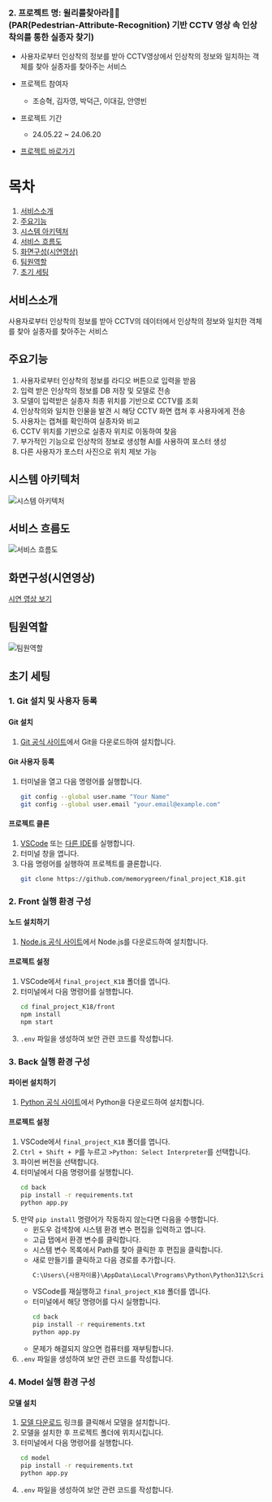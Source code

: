 
### 2. 프로젝트 명: 윌리를찾아라👕👖<br>(PAR(Pedestrian-Attribute-Recognition) 기반 CCTV 영상 속 인상착의를 통한 실종자 찾기)
- 사용자로부터 인상착의 정보를 받아 CCTV영상에서 인상착의 정보와 일치하는 객체를 찾아 실종자를 찾아주는 서비스


- 프로젝트 참여자
  - 조승혁, 김자영, 박덕근, 이대길, 안영빈

- 프로젝트 기간
  - 24.05.22 ~ 24.06.20

- [프로젝트 바로가기](https://github.com/J-sh1/final_k18)


# 목차
1. [서비스소개](#서비스소개)
2. [주요기능](#주요기능)
3. [시스템 아키텍처](#시스템-아키텍처)
4. [서비스 흐름도](#서비스-흐름도)
5. [화면구성(시연영상)](#화면구성시연영상)
6. [팀원역할](#팀원역할)
7. [초기 세팅](#초기-세팅)

## 서비스소개
사용자로부터 인상착의 정보를 받아 CCTV의 데이터에서 인상착의 정보와 일치한 객체를 찾아 실종자를 찾아주는 서비스

## 주요기능
1. 사용자로부터 인상착의 정보를 라디오 버튼으로 입력을 받음
2. 입력 받은 인상착의 정보를 DB 저장 및 모델로 전송
3. 모델이 입력받은 실종자 최종 위치를 기반으로 CCTV를 조회
4. 인상착의와 일치한 인물을 발견 시 해당 CCTV 화면 캡쳐 후 사용자에게 전송
5. 사용자는 캡쳐를 확인하여 실종자와 비교
6. CCTV 위치를 기반으로 실종자 위치로 이동하여 찾음
7. 부가적인 기능으로 인상착의 정보로 생성형 AI를 사용하여 포스터 생성
8. 다른 사용자가 포스터 사진으로 위치 제보 가능

## 시스템 아키텍처
![시스템 아키텍처](https://jsh-1.s3.ap-northeast-2.amazonaws.com/image.png)

## 서비스 흐름도
![서비스 흐름도](https://jsh-1.s3.ap-northeast-2.amazonaws.com/image-1.png)

## 화면구성(시연영상)
[시연 영상 보기](https://jsh-1.s3.ap-northeast-2.amazonaws.com/%EC%9C%8C%EB%A6%AC%EB%A5%BC%EC%B0%BE%EC%95%84%EB%9D%BC(%EA%B9%80%EC%9E%90%EC%98%81%ED%8C%80)+%EC%8B%9C%EC%97%B0+%EC%98%81%EC%83%81.mp4)

## 팀원역할
![팀원역할](https://jsh-1.s3.ap-northeast-2.amazonaws.com/image-2.png)

## 초기 세팅
### 1. Git 설치 및 사용자 등록
#### Git 설치
1. [Git 공식 사이트](https://git-scm.com/download/win/)에서 Git을 다운로드하여 설치합니다.

#### Git 사용자 등록
1. 터미널을 열고 다음 명령어를 실행합니다.
    ```sh
    git config --global user.name "Your Name"
    git config --global user.email "your.email@example.com"
    ```

#### 프로젝트 클론
1. [VSCode](https://code.visualstudio.com/download) 또는 [다른 IDE](https://www.cursor.com/)를 실행합니다.
2. 터미널 창을 엽니다.
3. 다음 명령어를 실행하여 프로젝트를 클론합니다.
    ```sh
    git clone https://github.com/memorygreen/final_project_K18.git
    ```

### 2. Front 실행 환경 구성
#### 노드 설치하기
1. [Node.js 공식 사이트](https://nodejs.org/en)에서 Node.js를 다운로드하여 설치합니다.

#### 프로젝트 설정
1. VSCode에서 `final_project_K18` 폴더를 엽니다.
2. 터미널에서 다음 명령어를 실행합니다.
    ```sh
    cd final_project_K18/front
    npm install
    npm start
    ```
3. `.env` 파일을 생성하여 보안 관련 코드를 작성합니다.

### 3. Back 실행 환경 구성
#### 파이썬 설치하기
1. [Python 공식 사이트](https://www.python.org/downloads/)에서 Python을 다운로드하여 설치합니다.

#### 프로젝트 설정
1. VSCode에서 `final_project_K18` 폴더를 엽니다.
2. `Ctrl + Shift + P`를 누르고 `>Python: Select Interpreter`를 선택합니다.
3. 파이썬 버전을 선택합니다.
4. 터미널에서 다음 명령어를 실행합니다.
    ```sh
    cd back
    pip install -r requirements.txt
    python app.py
    ```
5. 만약 `pip install` 명령어가 작동하지 않는다면 다음을 수행합니다.
    - 윈도우 검색창에 시스템 환경 변수 편집을 입력하고 엽니다.
    - 고급 탭에서 환경 변수를 클릭합니다.
    - 시스템 변수 목록에서 Path를 찾아 클릭한 후 편집을 클릭합니다.
    - 새로 만들기를 클릭하고 다음 경로를 추가합니다.
        ```sh
        C:\Users\{사용자이름}\AppData\Local\Programs\Python\Python312\Scripts
        ```
    - VSCode를 재실행하고 `final_project_K18` 폴더를 엽니다.
    - 터미널에서 해당 명령어를 다시 실행합니다.
        ```sh
        cd back
        pip install -r requirements.txt
        python app.py
        ```
    - 문제가 해결되지 않으면 컴퓨터를 재부팅합니다.
6. `.env` 파일을 생성하여 보안 관련 코드를 작성합니다.

### 4. Model 실행 환경 구성
#### 모델 설치
1. [모델 다운로드](https://www.dropbox.com/scl/fo/e1l7kwn6qdnu91auiw13m/AIQCWlAnK3vJwwoc7pgUak4?rlkey=1e6pwpoa3x14nk6fmg8ewhvva&st=8ydslwcc&dl=0) 링크를 클릭해서 모델을 설치합니다.
2. 모델을 설치한 후 프로젝트 폴더에 위치시킵니다.
3. 터미널에서 다음 명령어를 실행합니다.
    ```sh
    cd model
    pip install -r requirements.txt
    python app.py
    ```
4. `.env` 파일을 생성하여 보안 관련 코드를 작성합니다.

